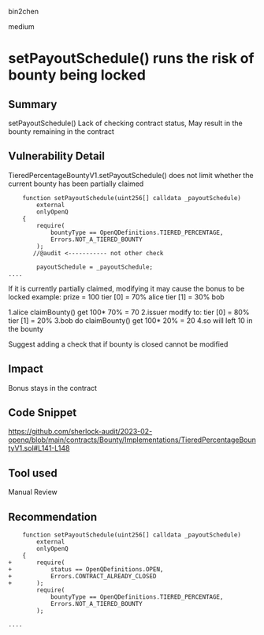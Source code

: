 bin2chen

medium

# setPayoutSchedule() runs the risk of bounty being locked

## Summary
setPayoutSchedule() Lack of checking contract status, May result in the bounty remaining in the contract
## Vulnerability Detail
TieredPercentageBountyV1.setPayoutSchedule() does not limit whether the current bounty has been partially claimed
```solidity
    function setPayoutSchedule(uint256[] calldata _payoutSchedule)
        external
        onlyOpenQ
    {
        require(
            bountyType == OpenQDefinitions.TIERED_PERCENTAGE,
            Errors.NOT_A_TIERED_BOUNTY
        );
       //@audit <----------- not other check

        payoutSchedule = _payoutSchedule;
....
```

If it is currently partially claimed, modifying it may cause the bonus to be locked
example:
prize = 100
tier [0] = 70%    alice
tier [1] = 30%     bob

1.alice claimBounty() get 100* 70% = 70
2.issuer modify to:
tier [0] = 80%
tier [1]  = 20%
3.bob do claimBounty() get 100* 20% = 20
4.so will left 10 in the bounty

Suggest adding a check that if bounty is closed cannot be modified

## Impact
Bonus stays in the contract

## Code Snippet

https://github.com/sherlock-audit/2023-02-openq/blob/main/contracts/Bounty/Implementations/TieredPercentageBountyV1.sol#L141-L148

## Tool used

Manual Review

## Recommendation

```solidity
    function setPayoutSchedule(uint256[] calldata _payoutSchedule)
        external
        onlyOpenQ
    {
+       require(
+           status == OpenQDefinitions.OPEN,
+           Errors.CONTRACT_ALREADY_CLOSED
+       );
        require(
            bountyType == OpenQDefinitions.TIERED_PERCENTAGE,
            Errors.NOT_A_TIERED_BOUNTY
        );

....
```
